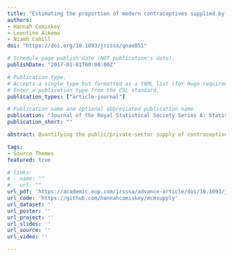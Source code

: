 ```yaml
---
title: "Estimating the proportion of modern contraceptives supplied by the public and private sectors using a Bayesian hierarchical penalized spline model"
authors:
- Hannah Comiskey
- Leontine Alkema
- Niamh Cahill
doi: "https://doi.org/10.1093/jrsssa/qnae051"

# Schedule page publish date (NOT publication's date).
publishDate: "2017-01-01T00:00:00Z"

# Publication type.
# Accepts a single type but formatted as a YAML list (for Hugo requirements).
# Enter a publication type from the CSL standard.
publication_types: ["article-journal"]

# Publication name and optional abbreviated publication name.
publication: "Journal of the Royal Statistical Society Series A: Statistics in Society"
publication_short: ""

abstract: Quantifying the public/private-sector supply of contraceptive methods within countries is vital for effective and sustainable family-planning delivery. However, many low- and middle-income countries quantify contraceptive supply using out-of-date Demographic Health Surveys. As an alternative, we propose using a Bayesian, hierarchical, penalized-spline model, with survey input, to produce annual estimates and projections of contraceptive supply-share outcomes. Our approach shares information across countries, accounts for survey observational errors and produces probabilistic projections informed by past changes in supply shares, as well as correlations between supply-share changes across different contraceptive methods. Results may be used to evaluate family-planning program effectiveness and stability.

tags:
- Source Themes
featured: true

# links:
# - name: ""
#   url: ""
url_pdf: 'https://academic.oup.com/jrsssa/advance-article/doi/10.1093/jrsssa/qnae051/7683178'
url_code: 'https://github.com/hannahcomiskey/mcmsupply'
url_dataset: ''
url_poster: ''
url_project: ''
url_slides: ''
url_source: ''
url_video: ''

---
```


